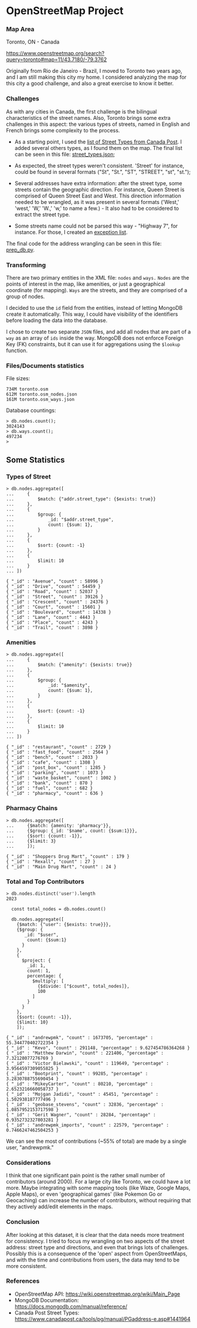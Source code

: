 # OpenStreetMap Project #

### Map Area ###

Toronto, ON - Canada

https://www.openstreetmap.org/search?query=toronto#map=11/43.7180/-79.3762

Originally from Rio de Janeiro - Brazil, I moved to Toronto two years ago, and I am still making this city my home. I considered analyzing the map for this city a good challenge, and also a great exercise to know it better.

### Challenges ###

As with any cities in Canada, the first challenge is the bilingual characteristics of the street names. Also, Toronto brings some extra challenges in this aspect: the various types of streets, named in English and French brings some complexity to the process.

- As a starting point, I used the [list of Street Types from Canada Post](https://www.canadapost.ca/tools/pg/manual/PGaddress-e.asp#1441964). I added several others types, as I found them on the map. The final list can be seen in this file: [street_types.json](./street_types.json);

- As expected, the street types weren't consistent. 'Street' for instance, could be found in several formats ("St", "St.", "ST", "STREET", "st", "st.");

- Several addresses have extra information: after the street type, some streets contain the geographic direction. For instance, Queen Street is comprised of Queen Street East and West. This direction information needed to be wrangled, as it was present in several formats ('West,' 'west,' 'W,' 'W.,' 'w,' to name a few.) - It also had to be considered to extract the street type.

- Some streets name could not be parsed this way - "Highway 7", for instance. For those, I created an [exception list](./exception_addresses.json).


The final code for the address wrangling can be seen in this file: [prep_db.py](./prep_db.py).

### Transforming ###

There are two primary entities in the XML file: `nodes` and `ways.` `Nodes` are the points of interest in the map, like amenities, or just a geographical coordinate (for mapping). `Ways` are the streets, and they are comprised of a group of nodes. 

I decided to use the `id` field from the entities, instead of letting MongoDB create it automatically. This way, I could have visibility of the identifiers before loading the data into the database.

I chose to create two separate `JSON` files, and add all nodes that are part of a `way` as an array of `ids` inside the way. MongoDB does not enforce Foreign Key (FK) constraints, but it can use it for aggregations using the `$lookup` function.

### Files/Documents statistics ###

File sizes: 

```
734M toronto.osm
612M toronto.osm_nodes.json
161M toronto.osm_ways.json
```

Database countings:

```
> db.nodes.count();
3024143
> db.ways.count();
497234
>
```


## Some Statistics ###

### Types of Street ###

```
> db.nodes.aggregate([
...     {
...         $match: {"addr.street_type": {$exists: true}}
...     },
...     {
...         $group: {
...             _id: "$addr.street_type",
...             count: {$sum: 1},
...         }
...     },
...     {
...         $sort: {count: -1}
...     },
...     {
...         $limit: 10
...     }
... ])
```
```
{ "_id" : "Avenue", "count" : 58996 }
{ "_id" : "Drive", "count" : 54459 }
{ "_id" : "Road", "count" : 52037 }
{ "_id" : "Street", "count" : 39126 }
{ "_id" : "Crescent", "count" : 24376 }
{ "_id" : "Court", "count" : 15601 }
{ "_id" : "Boulevard", "count" : 14338 }
{ "_id" : "Lane", "count" : 4443 }
{ "_id" : "Place", "count" : 4243 }
{ "_id" : "Trail", "count" : 3898 }
```

### Amenities ###

```
> db.nodes.aggregate([
...     {
...         $match: {"amenity": {$exists: true}}
...     },
...     {
...         $group: {
...             _id: "$amenity",
...             count: {$sum: 1},
...         }
...     },
...     {
...         $sort: {count: -1}
...     },
...     {
...         $limit: 10
...     }
... ])
```

```
{ "_id" : "restaurant", "count" : 2729 }
{ "_id" : "fast_food", "count" : 2564 }
{ "_id" : "bench", "count" : 2033 }
{ "_id" : "cafe", "count" : 1308 }
{ "_id" : "post_box", "count" : 1285 }
{ "_id" : "parking", "count" : 1073 }
{ "_id" : "waste_basket", "count" : 1002 }
{ "_id" : "bank", "count" : 870 }
{ "_id" : "fuel", "count" : 682 }
{ "_id" : "pharmacy", "count" : 636 }
```

### Pharmacy Chains ###
```
> db.nodes.aggregate([
...     {$match: {amenity: 'pharmacy'}},
...     {$group: {_id: '$name', count: {$sum:1}}},
...     {$sort: {count: -1}},
...     {$limit: 3}
...     ]);
```

```
{ "_id" : "Shoppers Drug Mart", "count" : 179 }
{ "_id" : "Rexall", "count" : 27 }
{ "_id" : "Main Drug Mart", "count" : 24 }
```

### Total and Top Contributors ###


```
> db.nodes.distinct('user').length
2023
```

```
  const total_nodes = db.nodes.count()

  db.nodes.aggregate([
    {$match: {"user": {$exists: true}}},
    {$group: {
       _id: "$user", 
        count: {$sum:1}
      }
    },
    {
      $project: {
        _id: 1,
        count: 1,
        percentage: {
          $multiply: [
            {$divide: ["$count", total_nodes]}, 
            100
          ]
        }
      }
    },
    {$sort: {count: -1}},
    {$limit: 10}
    ]);
```
```
{ "_id" : "andrewpmk", "count" : 1673705, "percentage" : 55.344770402722354 }
{ "_id" : "Kevo", "count" : 291148, "percentage" : 9.627454786364268 }
{ "_id" : "Matthew Darwin", "count" : 221406, "percentage" : 7.32128077276769 }
{ "_id" : "Victor Bielawski", "count" : 119649, "percentage" : 3.9564597309055825 }
{ "_id" : "Bootprint", "count" : 99285, "percentage" : 3.2830788755690454 }
{ "_id" : "MikeyCarter", "count" : 80210, "percentage" : 2.6523216660058737 }
{ "_id" : "Mojgan Jadidi", "count" : 45451, "percentage" : 1.502938187777496 }
{ "_id" : "geobase_stevens", "count" : 32836, "percentage" : 1.0857952153717598 }
{ "_id" : "Gerit Wagner", "count" : 28284, "percentage" : 0.9352732327803281 }
{ "_id" : "andrewpmk_imports", "count" : 22579, "percentage" : 0.7466247462504253 }
```

We can see the most of contributions (~55% of total) are made by a single user, "andrewpmk."

### Considerations ###

I think that one significant pain point is the rather small number of contributors (around 2000). For a large city like Toronto, we could have a lot more. Maybe integrating with some mapping tools (like Waze, Google Maps, Apple Maps), or even 'geographical games' (like Pokemon Go or Geocaching) can increase the number of contributors, without requiring that they actively add/edit elements in the maps.

### Conclusion ###

After looking at this dataset, it is clear that the data needs more treatment for consistency. I tried to focus my wrangling on two aspects of the street address: street type and directions, and even that brings lots of challenges. Possibly this is a consequence of the 'open' aspect from OpenStreetMaps, and with the time and contributions from users, the data may tend to be more consistent.


### References ###

- OpenStreetMap API: https://wiki.openstreetmap.org/wiki/Main_Page
- MongoDB Documentation: https://docs.mongodb.com/manual/reference/
- Canada Post Street Types: https://www.canadapost.ca/tools/pg/manual/PGaddress-e.asp#1441964
